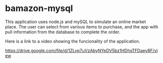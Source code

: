 # bamazon-mysql

This application uses node.js and mySQL to simulate an online market place. The user can select from various items to purchase, and the app with pull information from the database to complete the order.

Here is a link to a video showing the funcionality of the application.

https://drive.google.com/file/d/1ZLyp7uVzAbyNYeDV5bz1HDhsTFDaey8F/view
